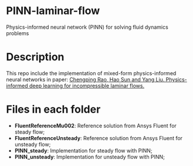 # PINN-laminar-flow
Physics-informed neural network (PINN) for solving fluid dynamics problems

# Description
This repo include the implementation of mixed-form physics-informed neural networks in paper: 
[Chengping Rao, Hao Sun and Yang Liu. Physics-informed deep learning for incompressible laminar flows.](https://arxiv.org/abs/2002.10558)

# Files in each folder
- **FluentReferenceMu002**: Reference solution from Ansys Fluent for steady flow;
- **FluentReferenceUnsteady**: Reference solution from Ansys Fluent for unsteady flow;
- **PINN_steady**: Implementation for steady flow with PINN;
- **PINN_unsteady**: Implementation for unsteady flow with PINN;
